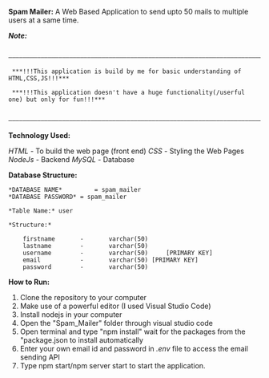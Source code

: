 **Spam Mailer:**
			A Web Based Application to send upto 50 mails to multiple users at a same time.
			
			
***Note:***

		———————————————————————————————————————————————————————————————————————
		
	 ***!!!This application is build by me for basic understanding of HTML,CSS,JS!!!***
	 
	 ***!!!This application doesn't have a huge functionality(/userful one) but only for fun!!!***
	 
		———————————————————————————————————————————————————————————————————————
	 
	 
**Technology Used:**

*HTML* 		- To build the web page (front end)
*CSS* 		- Styling the Web Pages	 
*NodeJs*	- Backend
*MySQL*		- Database


**Database Structure:**

	*DATABASE NAME* 		= spam_mailer
	*DATABASE PASSWORD*	= spam_mailer
	
	*Table Name:* user
	
	*Structure:*
	
		firstname		-		varchar(50)
		lastname		-		varchar(50)
		username		-		varchar(50) 	[PRIMARY KEY]
		email			-		varchar(50)	[PRIMARY KEY]
		password		-		varchar(50)
		

**How to Run:**

1) Clone the repository to your computer
2) Make use of a powerful editor (I used Visual Studio Code)
3) Install nodejs in your computer		
4) Open the "Spam_Mailer" folder through visual studio code
5) Open terminal and type
		"npm install"
	wait for the packages from the "package.json to install automatically
6) Enter your own email id and password in *.env* file to access the email sending API
7) Type npm start/npm server start to start the application.
	 
